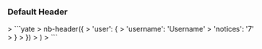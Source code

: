 ### Default Header
<div example="header-default"/>
> ```yate
> nb-header({
>        'user': {
>               'username': 'Username'
>               'notices': '7'
>           }
>       })
>   )
> ```
